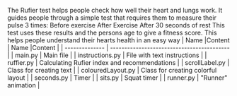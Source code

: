 The Rufier test helps people check how well their heart and lungs work. It guides people through a simple test that requires them to measure their pulse 3 times:
Before exercise 
After Exercise 
After 30 seconds of rest
This test uses these results and the persons age to give a fitness score. This helps people understand their hearts health in an easy way
| Name |Content | Name           |Content                                    |
| -------------- | ------------------------------------------ |
| main.py        | Main file                                  |
| instructions.py | File with text instructions                |
| ruffier.py     | Calculating Rufier index and recommendations |
| scrollLabel.py | Class for creating text                     |
| colouredLayout.py | Class for creating colorful layout         |
| seconds.py     | Timer                                       |
| sits.py        | Squat timer                                 |
| runner.py      | "Runner" animation                         |
